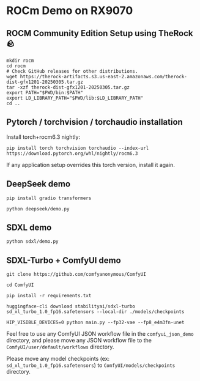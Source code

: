 # ROCm Demo on RX9070

## ROCM Community Edition Setup using TheRock 🪨

```shell
mkdir rocm
cd rocm
# Check GitHub releases for other distributions.
wget https://therock-artifacts.s3.us-east-2.amazonaws.com/therock-dist-gfx1201-20250305.tar.gz
tar -xzf therock-dist-gfx1201-20250305.tar.gz
export PATH="$PWD/bin:$PATH"
export LD_LIBRARY_PATH="$PWD/lib:$LD_LIBRARY_PATH"
cd ..

```

## Pytorch / torchvision / torchaudio installation

Install torch+rocm6.3 nightly:

```shell
pip install torch torchvision torchaudio --index-url https://download.pytorch.org/whl/nightly/rocm6.3
```

If any application setup overrides this torch version, install it again.

## DeepSeek demo

```shell
pip install gradio transformers

python deepseek/demo.py
```

## SDXL demo

```shell
python sdxl/demo.py
```

## SDXL-Turbo + ComfyUI demo

```shell
git clone https://github.com/comfyanonymous/ComfyUI

cd ComfyUI

pip install -r requirements.txt

huggingface-cli download stabilityai/sdxl-turbo sd_xl_turbo_1.0_fp16.safetensors --local-dir ./models/checkpoints

HIP_VISIBLE_DEVICES=0 python main.py --fp32-vae --fp8_e4m3fn-unet
```

Feel free to use any ComfyUI JSON workflow file in the `comfyui_json_demo` directory, and please move any JSON workflow file to the `ComfyUI/user/default/workflows` directory.

Please move any model checkpoints (ex: `sd_xl_turbo_1.0_fp16.safetensors`) to `ComfyUI/models/checkpoints` directory.
